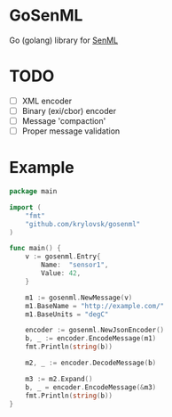# GoSenML

Go (golang) library for [SenML](http://www.ietf.org/id/draft-jennings-core-senml-00.txt)

# TODO
- [ ] XML encoder
- [ ] Binary (exi/cbor) encoder
- [ ] Message 'compaction'
- [ ] Proper message validation

# Example

```go
package main

import (
	"fmt"
	"github.com/krylovsk/gosenml"
)

func main() {
	v := gosenml.Entry{
		Name:  "sensor1",
		Value: 42,
	}

	m1 := gosenml.NewMessage(v)
	m1.BaseName = "http://example.com/"
	m1.BaseUnits = "degC"

	encoder := gosenml.NewJsonEncoder()
	b, _ := encoder.EncodeMessage(m1)
	fmt.Println(string(b))

	m2, _ := encoder.DecodeMessage(b)

	m3 := m2.Expand()
	b, _ = encoder.EncodeMessage(&m3)
	fmt.Println(string(b))
}
```
